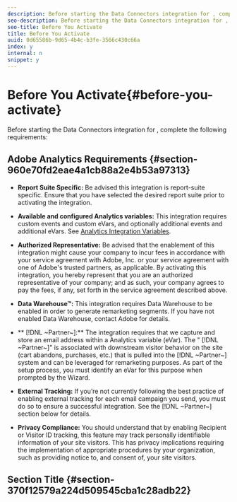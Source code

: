 ```yaml
---
description: Before starting the Data Connectors integration for , complete the following requirements 
seo-description: Before starting the Data Connectors integration for , complete the following requirements 
seo-title: Before You Activate
title: Before You Activate
uuid: 0d65586b-9d65-4b4c-b3fe-3566c430c66a
index: y
internal: n
snippet: y
---
```


# Before You Activate{#before-you-activate}

Before starting the Data Connectors integration for , complete the following requirements:

## Adobe Analytics Requirements {#section-960e70fd2eae4a1cb88a2e4b53a97313}

* **Report Suite Specific:** Be advised this integration is report-suite specific. Ensure that you have selected the desired report suite prior to activating the integration. 
* **Available and configured Analytics variables:** This integration requires custom events and custom eVars, and optionally additional events and additional eVars. See [Analytics Integration Variables](../../dreammail-overview/dreammail-requirements/dreammail-variables.md#concept-8ebd2bde4a1c4b0aad2987e050ffbbfc). 

* **Authorized Representative:** Be advised that the enablement of this integration might cause your company to incur fees in accordance with your service agreement with Adobe, Inc. or your service agreement with one of Adobe's trusted partners, as applicable. By activating this integration, you hereby represent that you are an authorized representative of your company; and as such, your company agrees to pay the fees, if any, set forth in the service agreement described above. 
* **Data Warehouse™:** This integration requires Data Warehouse to be enabled in order to generate remarketing segments. If you have not enabled Data Warehouse, contact Adobe for details. 
* ** [!DNL ~Partner~]:** The integration requires that we capture and store an email address within a Analytics variable (eVar). The " [!DNL ~Partner~]" is associated with downstream visitor behavior on the site (cart abandons, purchases, etc.) that is pulled into the [!DNL ~Partner~] system and can be leveraged for remarketing purposes. As part of the setup process, you must identify an eVar for this purpose when prompted by the Wizard. 
* **External Tracking:** If you’re not currently following the best practice of enabling external tracking for each email campaign you send, you must do so to ensure a successful integration. See the [!DNL ~Partner~] section below for details. 
* **Privacy Compliance:** You should understand that by enabling Recipient or Visitor ID tracking, this feature may track personally identifiable information of your site visitors. This has privacy implications requiring the implementation of appropriate procedures by your organization, such as providing notice to, and consent of, your site visitors.

## Section Title {#section-370f12579a224d509545cba1c28adb22}


